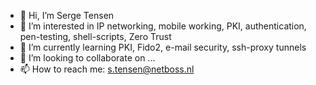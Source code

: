 - 👋 Hi, I’m Serge Tensen
- 👀 I’m interested in IP networking, mobile working, PKI, authentication, pen-testing, shell-scripts, Zero Trust
- 🌱 I’m currently learning PKI, Fido2, e-mail security, ssh-proxy tunnels
- 💞️ I’m looking to collaborate on ...
- 📫 How to reach me: s.tensen@netboss.nl

<!---
sergetensen/sergetensen is a ✨ special ✨ repository because its `README.md` (this file) appears on your GitHub profile.
You can click the Preview link to take a look at your changes.
--->
